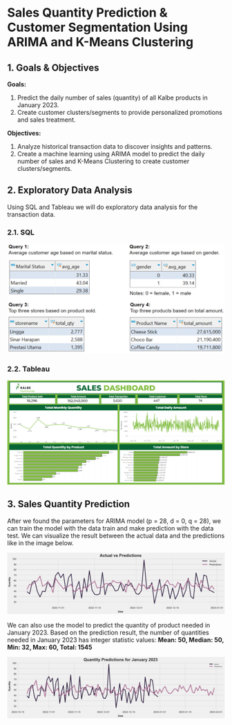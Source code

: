 # Sales Quantity Prediction & Customer Segmentation Using ARIMA and K-Means Clustering

## 1. Goals & Objectives
**Goals:**
1. Predict the daily number of sales (quantity) of all Kalbe products in January 2023.
2. Create customer clusters/segments to provide personalized promotions and sales treatment.

**Objectives:**
1. Analyze historical transaction data to discover insights and patterns.
2. Create a machine learning using ARIMA model to predict the daily number of sales and K-Means Clustering to create customer clusters/segments.

## 2. Exploratory Data Analysis
Using SQL and Tableau we will do exploratory data analysis for the transaction data.
### 2.1. SQL
<p align="center"><img src="images/SQL.png" alt="SQL for Data Transaction"></p>

### 2.2. Tableau
<p align="center"><img src="images/Sales Performance Dashboard.png" alt="Sales Perfromance Dashboard Using Tableau"></p>

## 3. Sales Quantity Prediction
After we found the parameters for ARIMA model (p = 28, d = 0, q = 28), we can train the model with the data train and make prediction with the data test. We can visualize the result between the actual data and the predictions like in the image below.
<p align="center"><img src="images/Actual Vs Predictions.png" alt="The Number of Products Sold Actual Vs Predictions"></p>

We can also use the model to predict the quantity of product needed in January 2023. Based on the prediction result, the number of quantities needed in January 2023 has integer statistic values:
**Mean: 50, Median: 50, Min: 32, Max: 60, Total: 1545**
<p align="center"><img src="images/Quantity Predictions for January 2023.png" alt="Quantity Predictions for January 2023"></p>










